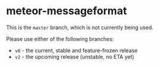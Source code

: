 # meteor-messageformat

This is the `master` branch, which is not currently being used.

Please use either of the following branches:

* `v0` - the current, stable and feature-frozen release
* `v2` - the upcoming release (unstable, no ETA yet)
